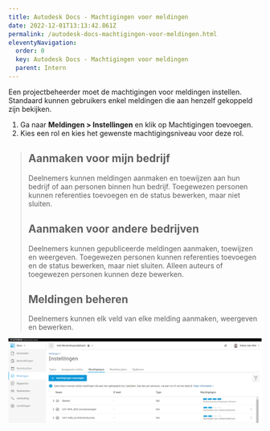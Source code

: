 ```yaml
---
title: Autodesk Docs - Machtigingen voor meldingen
date: 2022-12-01T13:13:42.861Z
permalink: /autodesk-docs-machtigingen-voor-meldingen.html
eleventyNavigation:
  order: 0
  key: Autodesk Docs - Machtigingen voor meldingen
  parent: Intern
---
```

E﻿en projectbeheerder moet de machtigingen voor meldingen instellen.
S﻿tandaard kunnen gebruikers enkel meldingen die aan henzelf gekoppeld zijn bekijken.

1. Ga naar **Meldingen > Instellingen** en klik op Machtigingen toevoegen.
2. K﻿ies een rol en kies het gewenste machtigingsniveau voor deze rol.

> ## Aanmaken voor mijn bedrijf
>
> Deelnemers kunnen meldingen aanmaken en toewijzen aan hun bedrijf of aan personen binnen hun bedrijf. Toegewezen personen kunnen referenties toevoegen en de status bewerken, maar niet sluiten.
>
> ## Aanmaken voor andere bedrijven
>
> Deelnemers kunnen gepubliceerde meldingen aanmaken, toewijzen en weergeven. Toegewezen personen kunnen referenties toevoegen en de status bewerken, maar niet sluiten. Alleen auteurs of toegewezen personen
> kunnen deze bewerken.
>
> ## Meldingen beheren
>
> D﻿eelnemers kunnen elk veld van elke melding aanmaken, weergeven en bewerken.

![meldingen-machtigingen](/content/images/meldingen-machtigingen.png "meldingen-machtigingen")